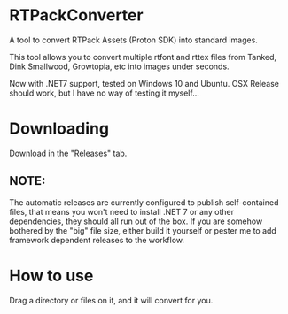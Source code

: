 # RTPackConverter
A tool to convert RTPack Assets (Proton SDK) into standard images.

This tool allows you to convert multiple rtfont and rttex files from Tanked, Dink Smallwood, Growtopia, etc into images under seconds.

Now with .NET7 support, tested on Windows 10 and Ubuntu. OSX Release should work, but I have no way of testing it myself...

# Downloading
Download in the "Releases" tab.

## NOTE:
The automatic releases are currently configured to publish self-contained files, that means you won't need to install .NET 7 or any other dependencies, they should all run out of the box. If you are somehow bothered by the "big" file size, either build it yourself or pester me to add framework dependent releases to the workflow.

# How to use
Drag a directory or files on it, and it will convert for you.
